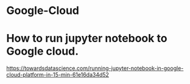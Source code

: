 # Google-Cloud

# How to run jupyter notebook to Google cloud.
https://towardsdatascience.com/running-jupyter-notebook-in-google-cloud-platform-in-15-min-61e16da34d52

